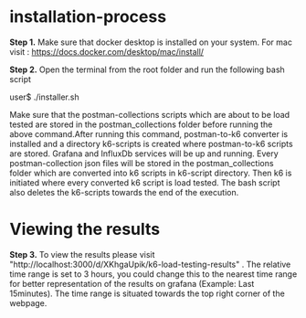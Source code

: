 
# installation-process

**Step 1.** Make sure that docker desktop is installed on your system. For mac visit : https://docs.docker.com/desktop/mac/install/

**Step 2.** Open the terminal from the root folder and run the following bash script 

user$ ./installer.sh

Make sure that the postman-collections scripts which are about to be load tested are stored in the postman_collections folder before running the above command.After running this command, postman-to-k6 converter is installed and a directory k6-scripts is created where postman-to-k6 scripts are stored. Grafana and InfluxDb services will be up and running. Every postman-collection json files will be stored in the postman_collections folder which are converted into k6 scripts in k6-script directory. Then k6 is initiated where every converted k6 script is load tested. The bash script also deletes the k6-scripts towards the end of the execution.

# Viewing the results

**Step 3.**  To view the results please visit "http://localhost:3000/d/XKhgaUpik/k6-load-testing-results" . The relative time range is set to 3 hours, you could change this to the nearest time range for better representation of the results on grafana (Example: Last 15minutes). The time range is situated towards the top right corner of the webpage. 
